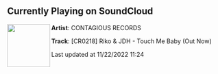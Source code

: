 ## Currently Playing on SoundCloud

[<img align="left" width="100" src="https://i1.sndcdn.com/artworks-SDUT5E76zZipDoI2-vGPntw-t500x500.jpg">](https://soundcloud.com/contagious-records/touch-me-baby)

**Artist**: CONTAGIOUS RECORDS 

**Track**: [CR0218] Riko & JDH - Touch Me Baby (Out Now)

Last updated at 11/22/2022 11:24
